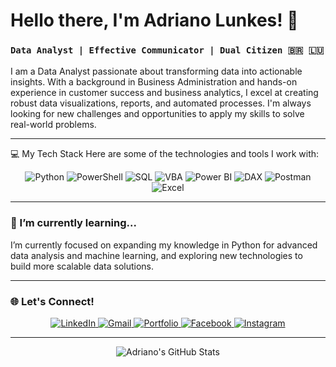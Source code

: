 # Hello there, I'm Adriano Lunkes! 👋

### `Data Analyst | Effective Communicator | Dual Citizen 🇧🇷 🇱🇺`

I am a Data Analyst passionate about transforming data into actionable insights. With a background in Business Administration and hands-on experience in customer success and business analytics, I excel at creating robust data visualizations, reports, and automated processes. I'm always looking for new challenges and opportunities to apply my skills to solve real-world problems.

---

💻 My Tech Stack
Here are some of the technologies and tools I work with:

<p align="center">
<img src="https://img.shields.io/badge/-3776AB?style=for-the-badge&logo=python&logoColor=white" alt="Python" />
<img src="https://img.shields.io/badge/-5391FE?style=for-the-badge&logo=powershell&logoColor=white" alt="PowerShell" />
<img src="https://img.shields.io/badge/-4479A1?style=for-the-badge&logo=sqlite&logoColor=white" alt="SQL" />
<img src="https://img.shields.io/badge/-003366?style=for-the-badge&logo=microsoft-excel&logoColor=white" alt="VBA" />
<img src="https://img.shields.io/badge/-F2C811?style=for-the-badge&logo=power-bi&logoColor=black" alt="Power BI" />
<img src="https://img.shields.io/badge/-235791?style=for-the-badge&logo=power-bi&logoColor=white" alt="DAX" />
<img src="https://img.shields.io/badge/-FF6C37?style=for-the-badge&logo=postman&logoColor=white" alt="Postman" />
<img src="https://img.shields.io/badge/-217346?style=for-the-badge&logo=microsoft-excel&logoColor=white" alt="Excel" />
</p>

---

### 🌱 I’m currently learning...

I’m currently focused on expanding my knowledge in Python for advanced data analysis and machine learning, and exploring new technologies to build more scalable data solutions.

---

### 🌐 Let's Connect!

<p align="center">
  <a href="https://www.linkedin.com/in/adriano-lunkes-b23b531b7" target="_blank">
    <img src="https://img.shields.io/badge/LinkedIn-0077B5?style=for-the-badge&logo=linkedin&logoColor=white" alt="LinkedIn" />
  </a>
  <a href="mailto:adrilunkes@hotmail.com">
    <img src="https://img.shields.io/badge/Gmail-D14836?style=for-the-badge&logo=gmail&logoColor=white" alt="Gmail" />
  </a>
  <a href="https://linktr.ee/adrianolunkes" target="_blank">
    <img src="https://img.shields.io/badge/Portfolio-000000?style=for-the-badge&logo=about.me&logoColor=white" alt="Portfolio" />
  </a>
  <a href="https://www.facebook.com/adriano.lunkes.79/" target="_blank">
    <img src="https://img.shields.io/badge/Facebook-1877F2?style=for-the-badge&logo=facebook&logoColor=white" alt="Facebook" />
  </a>
  <a href="https://www.instagram.com/adrilunkes21/" target="_blank">
    <img src="https://img.shields.io/badge/Instagram-E4405F?style=for-the-badge&logo=instagram&logoColor=white" alt="Instagram" />
  </a>
</p>

---

<div align="center">
  <img src="https://github-readme-stats.vercel.app/api?username=AdrianoLunkes&show_icons=true&theme=radical" alt="Adriano's GitHub Stats" />
</div>
